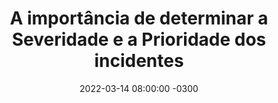 ---
layout: post
title:  "A importância de determinar a Severidade e a Prioridade dos incidentes"
date:   2022-03-14 08:00:00 -0300
categories: update
published: true
tag: "Edição #1 - 14.03.2022"
headline: "A importância de determinar a Severidade e a Prioridade dos incidentes"
highlight_title: "Incident severity and priority 101"
highlight_url: "https://firehydrant.io/blog/incident-severity-and-priority-101"
highlight_autor: "Robert Ross"
comentario: |-
    Apesar de severidade e prioridade serem termos utilizados frequentemente como sinônimos, eles representam aspectos igualmente importantes do processo de resposta de incidentes. Enquanto severidade representa a perspectiva externa, ou seja a amplitude do incidente e quantidade de pessoas (clientes) impactadas, a prioridade representa a perspectiva interna e relevância do incidente para o negócio da empresa. 

    Muitas vezes, para aplicações de missão crítica, alta severidade (sev1) e alta prioridade (P1) estão conectadas, porém isso nem sempre é verdadeiro. Entender e articular corretamente as perspectivas internas e externas é fundamental para otimização do processo de resposta a incidentes, para  definição da estrutura organizacional, e  o dimensionamento adequado dos times.
comentado_por: "Ricardo Coelho"
comentado_por_linkedin: "https://www.linkedin.com/in/rcsousa1"
---